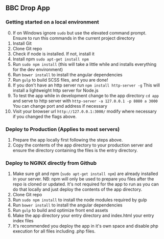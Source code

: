 ## BBC Drop App

### Getting started on a local environment

0. If on Windows ignore `sudo` but use the elevated command prompt. Ensure to run this commands in the current project directory
1. Install Git
2. Clone Git repo
3. Check if node is installed. If not, install it
4. Install npm `sudo apt-get install npm`
5. Run `sudo npm install` (this will take a little while and installs everything for the dev environment)
6. Run `bower install` to install the angular dependencies
7. Run `gulp` to build SCSS files, and you are done!
8. If you don't have an http server run  `npm install http-server -g` This will install a lightweight http server for Node.js
9. To test the app while in development change to the app directory `cd app` and serve to http server with `http-server -a 127.0.0.1 -p 8080 a 3000` You can change port and address if necessary
10. Visit your browser url `http://127.0.0.1:3000/` modify where necessary if you changed the flags above.


### Deploy to Production (Applies to most servers)

1. Prepare the app locally first following the steps above.
2. Copy the contents of the app directory to your production server and ensure
the directory containing the files is the entry directory.

### Deploy to NGINX directly from Github

1. Make sure git and npm (`sudo apt-get install npm`) are already installed in your server.
NB: npm will only be used to prepare you files after the repo is cloned or updated. It's not required for the app to run as you can do that locally and just deploy the contents of the app directory.
2. Clone Git repo
3. Run `sudo npm install` to install the node modules required by gulp
4. Run `bower install` to install the angular dependencies
5. Run `gulp` to build and optimize front end assets
6. Make the app directory your entry directory and index.html your entry index files
7. It's recommended you deploy the app in it's own space and disable php execution for all files including .php files.
